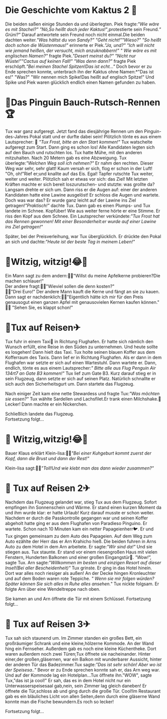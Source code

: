 # Die Geschichte vom Kaktus 2 🌵
Die beiden saßen einige Stunden da und überlegten. Piek fragte:*"Wie wäre es mit Stachel?" "Nö,So heißt doch jeder Kaktus!"*,protestierte sein Freund.*" Grüni?"* Darauf antwortete sein Freund noch nicht einmal.Die beiden dachten weiter.*"Was hältst du von Sandy?" "Geht nicht!""Wieso?" "So heißt doch schon die Wüstenmaus!"* erinnerte er Piek.*"Ja, und?" "Ich will nicht wie jemand heißen, der versucht, mich anzuknabbern!" " Wie wäre es mit englischen Namen?"* fragte Piek.*"Desert meinst du?" "Nicht nur Wüste!""Cactus auf keinen Fall!" "Was denn dann?"* fragte Piek erschöpft.*"Bei meinen Stachel Spitzen!Das ist echt..."* Doch bevor er zu Ende sprechen konnte, unterbrach ihn der Kaktus ohne Namen:*"Das ist es!" "Was?" "Wir nennen mich Spike!Das heißt auf englisch Spitze!" Und Spike und Piek waren glücklich endlich einen Namen gefunden zu haben. 
 

# 🐧Das Pinguin Bauch-Rutsch-Rennen 🏆


Tux war ganz aufgeregt. Jetzt fand das diesjährige Rennen um den Pinguin-des-Jahres Pokal statt und er durfte dabei sein!
Plötzlich tönte es aus einem Lautsprecher: 📢 *"Tux Frost, bitte an den Start kommen!"* Tux watschelte aufgeregt zum Start. Dann ging es schon los! Alle Kandidaten legten sich auf den Bauch und rutschten los. Tux hatte Mühe, mit den anderen mitzuhalten. Nach 20 Metern gab es eine Abzweigung. Tux überlegte:*"Welchen Weg soll ich nehmen?"* Er nahm den rechten. Dieser Weg war sehr, sehr glatt! Kaum versah er sich, flog er schon in der Luft! "Oh, oh!"Rief er;und knallte auf das Eis. Egal! Tapfer rutschte Tux weiter, weiter und weiter. Plötzlich sah er etwas vor sich: das Ziel! Mit letzten Kräften machte er sich bereit loszurutschen- und stutzte: was grollte da? Langsam drehte er sich um. Dann riss er die Augen auf: einer der anderen Kandidaten hatte eine Lawine ausgelöst! Er schloss die Augen und wartete. Doch was war das? Er wurde ganz leicht auf der Lawine ins Ziel getragen!*"Praktisch!"* dachte Tux. Dann gab es einen Plumps- und Tux landete im Schnee. Kopfüber! Wie aus weiter ferne hörte er eine Stimme. Er riss den Kopf aus dem Schnee. Ein Lautsprecher verkündete:*"Tux Frost hat das Rennen gewonnen! Mit einer Besonderheit:er wurde auf einer Lawine ins Ziel getragen!"* 

Später, bei der Preisverleihung, war Tux überglücklich. Er drückte den Pokal an sich und dachte:*"Heute ist der beste Tag in meinem Leben!"*


# 🤣Witzig, witzig!😂🍎

Ein Mann sagt zu dem andern:👨🏻"Willst du meine Apfelkerne probieren?Die machen schlauer!"  
Der andere fragt:👨🏼"Wieviel sollen die denn kosten?"  
👨🏻"Drei Euro!" Der andere Mann kauft die Kerne und fängt an sie zu kauen.  
Dann sagt er nachdenklich:👨🏼"Eigentlich hätte ich mir für den Preis genausogut einen ganzen Apfel mit genausovielen Kernen kaufen können."  
👨🏻 "Sehen Sie, es klappt schon!" 



# 🐧Tux auf Reisen✈

Tux fuhr in einem Taxi🚕 in Richtung Flughafen. Er hatte sich nämlich den Wunsch erfüllt, eine Reise in den Süden zu unternehmen. Und heute sollte es losgehen! Dann hielt das Taxi. Tux holte seinen blauen Koffer aus dem Kofferraum des Taxis. Dann lief er in Richtung Flughafen. Als er dann in dem Flughafen war setzte er sich auf einen Wartestuhl. Dann wartete er. Dann, endlich, tönte es aus einem Lautsprecher:*" Bitte alle aus Flug Penguin Air 134rt7 an Gate B3 kommen!"* Tux lief zum Gate B3.
 Kurz darauf stieg er in sein Flugzeug, dann setzte er sich auf seinen Platz. Natürlich schnallte er sich auch den Sicherheitsgurt um. Dann startete das Flugzeug. 

Nach einiger Zeit kam eine nette Stewardess und fragte Tux:*"Was möchten sie essen?"* Tux wählte Sardellen und Lachsfilet.Er trank einen Milchshake.🥃 Lecker! Dann machte er ein Nickerchen.

Schließlich landete das Flugzeug.  
Fortsetzung folgt...



# 🤣 Witzig,witzig!😂🐄

Bauer Klaus erklärt Klein-lisa:👨‍🌾*"Bei einer Kuhgeburt kommt zuerst der Kopf, dann die Brust und dann der Rest!"* 

Klein-lisa sagt:👧🏽*"Toll!Und wie klebt man das dann wieder zusammen?"*



# 🐧 Tux auf Reisen 2✈
Nachdem das Flugzeug gelandet war, stieg Tux  aus dem Flugzeug. Sofort empfingen ihn Sonnenschein und Wärme. Er stand einen kurzen Moment da und ihm wurde klar: er hatte Urlaub! Kurz darauf musste er schon weiter. Nachdem  er durch die Passkontrolle gegangen war und seinen Koffer abgeholt hatte ging er aus dem Flughafen von Paradieso Pinguino. Er wartete. Schon nach 10 Minuten kam ein netter Papageienherr🐦. Er und Tux gingen gemeinsam zu dem Auto des Papageien. Auf dem Weg zum Auto ezählte der Herr das er Arn Krahicho hieß. Die beiden fuhren in Arns Auto zu dem Hotel in dem Arn arbeitete. Er sagte:*"Wir sind da!"* Und sie stiegen aus. Tux  staunte. Er stand vor einem riesengroßen Haus mit vielen Fenstern, Hunderten Balkonen und einer großen Eingangstür🏨. *"Wow!",* sagte Tux. Arn sagte:*"Willkommen im besten und einzigen Resort auf dieser Insel!(Bei aller Bescheidenheit)"*  Tux grinste. Er ging in das Hotel hinein. Dort war alles noch riesiger als außen! An der Decke hingen Kronleuchter und auf dem Boden waren rote Teppiche.   *" Wenn sie mir folgen würden? Später können Sie sich alles in Ruhe alles ansehen."* Tux nickte folgsam. Er folgte Arn über eine Wendeltreppe nach oben.

Sie kamen an und Arn öffnete die Tür mit einem Schlüssel.
Fortsetzung folgt...

# 🐧 Tux auf Reisen 3✈
Tux  sah sich staunend um. Im Zimmer standen ein großes Bett, ein großräumiger Schrank und eine kleine,hölzerne Kommode. An der Wand hing ein Fernseher. Außerdem gab es noch eine kleine Küchentheke. Dort waren außerdem noch zwei Türen;Tux öffnete sie nacheinander. Hinter einer,der großen,gläsernen, war ein Balkon mit wunderbarer Aussicht, hinter der anderen Tür das Badezimmer.Tux sagte:*"Das ist sehr schön! Aber wo ist der Speisesa.."* Bevor er zu Ende sprechen konnte sah er, das Arn weg war. Und auf der Kommode lag ein Hotelplan...Tux öffnete ihn."WOW", sagte Tux,"das ist ja cool!" Er sah, das es in dem Hotel nicht nur ein Unterwasserspeisesaal gab,nein, sein Zimmer lag gleich daneben! Er öffnete die Tür,schloss ab und ging durch die große Tür. Cool!Im Restaurant gab es ein bläuliches Licht von allen Seiten,denn durch eine gläserne Wand konnte man die Fische bewundern.Es roch so lecker!

Fortsetzung folgt…

